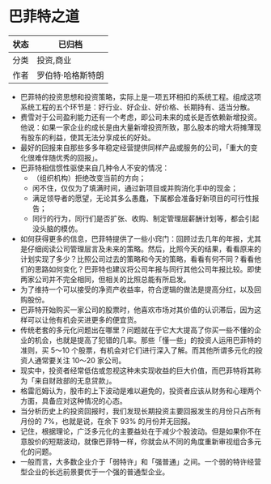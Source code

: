 # 巴菲特之道

| 状态 | 已归档       |
| -- | --------- |
| 分类 | 投资,商业     |
| 作者 | 罗伯特·哈格斯特朗 |

- 巴菲特的投资思想和投资策略，实际上是一项五环相扣的系统工程。组成这项系统工程的五个环节是：好行业、好企业、好价格、长期持有、适当分散。
- 费雪对于公司盈利能力还有一个考虑，即公司未来的成长是否依赖新增投资。他说：如果一家企业的成长是由大量新增投资所致，那么股本的增大将摊薄现有股东的利益，使其无法分享成长的好处。
- 最好的回报来自那些多多年稳定经营提供同样产品或服务的公司，「重大的变化很难伴随优秀的回报」。
- 巴菲特相信惯性驱使来自几种令人不安的情况：
  - （组织机构）拒绝改变当前的方向；
  - 闲不住，仅仅为了填满时间，通过新项目或并购消化手中的现金；
  - 满足领导者的愿望，无论其多么愚蠢，下属都会准备好新项目的可行性报告；
  - 同行的行为，同行们是否扩张、收购、制定管理层薪酬计划等，都会引起没头脑的模仿。
- 如何获得更多的信息，巴菲特提供了一些小窍门：回顾过去几年的年报，尤其是仔细阅读公司管理层言及未来的策略。然后，比照今天的结果，看看原来的计划实现了多少？比照公司过去的策略和今天的策略，看看有何不同？看看他们的思路如何变化？巴菲特也建议将公司年报与同行其他公司年报比较。即使两家公司并不完全相同，但相关的比照总能有所启发。
- 为了维持一个可以接受的净资产收益率，符合逻辑的做法是提高分红，以及回购股份。
- 巴菲特开始购买一家公司的股票时，他喜欢市场对其价值的认识滞后，因为这样可以让他有机会买进更多的便宜货。
- 传统老套的多元化问题出在哪里？问题就在于它大大提高了你买一些不懂的企业的机会，也就是提高了犯错的几率。那些「懂一些」的投资人运用巴菲特的准则，买 5～10 个股票，有机会对它们进行深入了解。而其他所谓多元化的投资人通常要关注 10～20 家公司。
- 现实中，投资者经常低估或忽视这种未实现收益的巨大价值，而巴菲特将其称为「来自财政部的无息贷款」。
- 格雷厄姆认为，股市的上下波动是难以避免的，投资者应该从财务和心理两个方面，具备应对这种情况的心态。
- 当分析历史上的投资回报时，我们发现长期投资主要回报发生的月份只占所有月份的 7%，也就是说，在余下 93% 的月份并无回报。
- 记住，根据理论，广泛多元化的主要益处在于减少个股波动。但是如果你不在意股价的短期波动，就像巴菲特一样，你就会从不同的角度重新审视组合多元化的问题。
- 一般而言，大多数企业介于「弱特许」和「强普通」之间。一个弱的特许经营型企业的长远前景要优于一个强的普通型企业。

